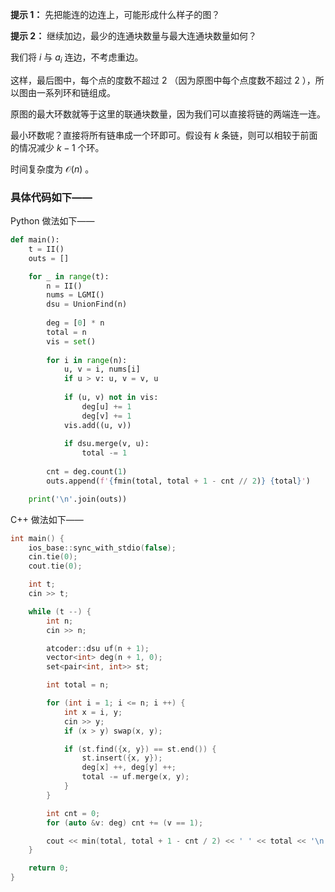 **提示 1：** 先把能连的边连上，可能形成什么样子的图？

**提示 2：** 继续加边，最少的连通块数量与最大连通块数量如何？

我们将 $i$ 与 $a_i$ 连边，不考虑重边。

这样，最后图中，每个点的度数不超过 $2$ （因为原图中每个点度数不超过 $2$ ），所以图由一系列环和链组成。

原图的最大环数就等于这里的联通块数量，因为我们可以直接将链的两端连一连。

最小环数呢？直接将所有链串成一个环即可。假设有 $k$ 条链，则可以相较于前面的情况减少 $k-1$ 个环。

时间复杂度为 $\mathcal{O}(n)$ 。

### 具体代码如下——

Python 做法如下——

```Python []
def main():
    t = II()
    outs = []

    for _ in range(t):
        n = II()
        nums = LGMI()
        dsu = UnionFind(n)
        
        deg = [0] * n
        total = n
        vis = set()
        
        for i in range(n):
            u, v = i, nums[i]
            if u > v: u, v = v, u
            
            if (u, v) not in vis:
                deg[u] += 1
                deg[v] += 1
            vis.add((u, v))
            
            if dsu.merge(v, u):
                total -= 1
        
        cnt = deg.count(1)
        outs.append(f'{fmin(total, total + 1 - cnt // 2)} {total}')

    print('\n'.join(outs))
```

C++ 做法如下——

```cpp []
int main() {
    ios_base::sync_with_stdio(false);
    cin.tie(0);
    cout.tie(0);

    int t;
    cin >> t;

    while (t --) {
        int n;
        cin >> n;

        atcoder::dsu uf(n + 1);
        vector<int> deg(n + 1, 0);
        set<pair<int, int>> st;

        int total = n;

        for (int i = 1; i <= n; i ++) {
            int x = i, y;
            cin >> y;
            if (x > y) swap(x, y);

            if (st.find({x, y}) == st.end()) {
                st.insert({x, y});
                deg[x] ++, deg[y] ++;
                total -= uf.merge(x, y);
            }
        }

        int cnt = 0;
        for (auto &v: deg) cnt += (v == 1);

        cout << min(total, total + 1 - cnt / 2) << ' ' << total << '\n';
    }

    return 0;
}
```
